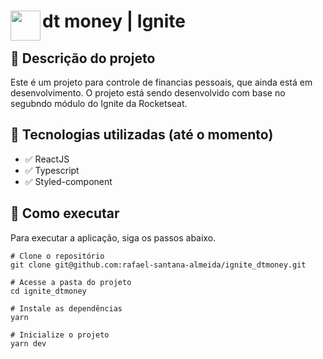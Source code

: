 # <img src="https://nextlevelweek.com/favicon.ico" align="left" height="48" width="48" > dt money | Ignite

## :memo: Descrição do projeto
Este é um projeto para controle de financias pessoais, que ainda está em desenvolvimento.
O projeto está sendo desenvolvido com base no segubndo módulo do Ignite da Rocketseat.

## :wrench: Tecnologias utilizadas (até o momento)
* :white_check_mark: ReactJS
* :white_check_mark: Typescript
* :white_check_mark: Styled-component

## :rocket: Como executar
Para executar a aplicação, siga os passos abaixo.
```
# Clone o repositório
git clone git@github.com:rafael-santana-almeida/ignite_dtmoney.git

# Acesse a pasta do projeto
cd ignite_dtmoney

# Instale as dependências
yarn

# Inicialize o projeto
yarn dev
```
